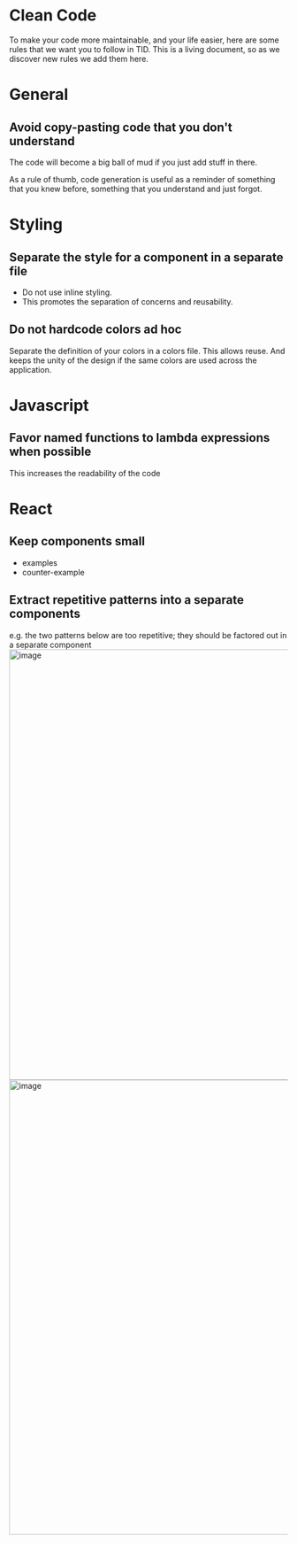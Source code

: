 # Clean Code

To make your code more maintainable, and your life easier, here are some rules that we want you to follow in TID. This is a living document, so as we discover new rules we add them here.



# General

## Avoid copy-pasting code that you don't understand

The code will become a big ball of mud if you just add stuff in there.

As a rule of thumb, code generation is useful as a reminder of something that you knew before, something that you understand and just forgot. 




# Styling

## Separate the style for a component in a separate file
- Do not use inline styling. 
- This promotes the separation of concerns and reusability. 


## Do not hardcode colors ad hoc 
Separate the definition of your colors in a colors file. This allows reuse. And keeps the unity of the design if the same colors are used across the application. 


# Javascript

## Favor named functions to lambda expressions when possible
This increases the readability of the code


# React

## Keep components small
- examples 
- counter-example

## Extract repetitive patterns into a separate components
e.g. the two patterns below are too repetitive; they should be factored out in a separate component
<img width="778" alt="image" src="https://github.com/user-attachments/assets/c0417216-c537-474b-b64e-9c039a2f86e6">
<img width="822" alt="image" src="https://github.com/user-attachments/assets/85b15686-71c7-4dcd-9203-36a6877634e4">
